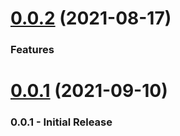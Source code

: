 # [0.0.2](https://github.com/@roebuk/remote-data/compare/0.0.1...0.0.2) (2021-08-17)

### Features

# [0.0.1](https://github.com/roebuk/remote-data/releases/tag/0.0.1) (2021-09-10)

### 0.0.1 - Initial Release